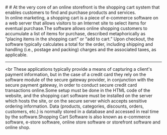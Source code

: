 #<This is my first project>
#<INTRODUCTION>
At the very core of an online storefront is the shopping cart system that enables customers to find and purchase products and services.<br>In online marketing, a shopping cart is a piece of e-commerce software on a web server that allows visitors to an Internet site to select items for eventual purchase.The software allows online shopping customers to accumulate a list of items for purchase, described metaphorically as “placing items in the shopping cart” or “add to cart.” Upon checkout, the software typically calculates a total for the order, including shipping and handling (i.e., postage and packing) charges and the associated taxes, as applicable.<hr>
<br<Technical definition>
These applications typically provide a means of capturing a client's payment information, but in the case of a credit card they rely on the software module of the secure gateway provider, in conjunction with the secure payment gateway, in order to conduct secure credit card transactions online.Some setup must be done in the HTML code of the website, and the shopping cart software must be installed on the server which hosts the site, or on the secure server which accepts sensitive ordering information.
Data (products, categories, discounts, orders, customers, etc.) is normally stored in a database and accessed in real time by the software.Shopping Cart Software is also known as e-commerce software, e-store software, online store software or storefront software and online shop.


